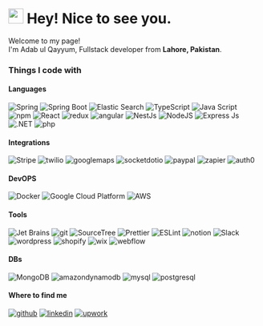 <h1><img src="https://emojis.slackmojis.com/emojis/images/1531849430/4246/blob-sunglasses.gif?1531849430" width="30"/> Hey! Nice to see you.</h1>


<p>Welcome to my page! </br> I'm Adab ul Qayyum, Fullstack developer from <b>Lahore, Pakistan</b>. </p>
<h3>Things I code with</h3>
<h4>Languages</h4>
<p>
  <img alt="Spring" src="https://img.shields.io/badge/-Spring-6DB33F?style=for-the-badge&logo=Spring&logoColor=white" />
  <img alt="Spring Boot" src="https://img.shields.io/badge/-SpringBoot-6DB33F?style=for-the-badge&logo=Spring%20Boot&logoColor=white" />
  <img alt="Elastic Search" src="https://img.shields.io/badge/-elasticsearch-005571?style=for-the-badge&logo=elasticsearch&logoColor=white" />
  <img alt="TypeScript" src="https://img.shields.io/badge/-TypeScript-007ACC?style=for-the-badge&logo=typescript&logoColor=white" />
<img alt="Java Script" src="https://img.shields.io/badge/-JavaScript-F7DF1E?style=for-the-badge&logo=JavaScript&logoColor=white" />
  <img alt="npm" src="https://img.shields.io/badge/-NPM-CB3837?style=for-the-badge&logo=npm&logoColor=white" />
  <img alt="React" src="https://img.shields.io/badge/-React-45b8d8?style=for-the-badge&logo=react&logoColor=white" />
  <img alt="redux" src="https://img.shields.io/badge/-Redux-764ABC?style=for-the-badge&logo=redux&logoColor=white" />
  <img alt="angular" src="https://img.shields.io/badge/-Angular-DD0031?style=for-the-badge&logo=angular&logoColor=white" />
  <img alt="NestJs" src="https://img.shields.io/badge/-NestJs-ea2845?style=for-the-badge&logo=nestjs&logoColor=white" />
<img alt="NodeJS" src="https://img.shields.io/badge/-NodeJS-339933?style=for-the-badge&logo=Node.js&logoColor=white" />
<img alt="Express Js" src="https://img.shields.io/badge/-Express-000000?style=for-the-badge&logo=Express&logoColor=white" />
<img alt=".NET" src="https://img.shields.io/badge/-.NET-512BD4?style=for-the-badge&logo=.NET&logoColor=white" />
<img alt="php" src="https://img.shields.io/badge/-php-777BB4?style=for-the-badge&logo=php&logoColor=white" />
<h4>Integrations</h4>
<img alt="Stripe" src="https://img.shields.io/badge/-stripe-008CDD?style=for-the-badge&logo=stripe&logoColor=white" />
<img alt="twilio" src="https://img.shields.io/badge/-twilio-F22F46?style=for-the-badge&logo=twilio&logoColor=white" />
<img alt="googlemaps" src="https://img.shields.io/badge/-googlemaps-4285F4?style=for-the-badge&logo=googlemaps&logoColor=white" />
<img alt="socketdotio" src="https://img.shields.io/badge/-socketdotio-010101?style=for-the-badge&logo=socketdotio&logoColor=white" />
<img alt="paypal" src="https://img.shields.io/badge/-paypal-00457C?style=for-the-badge&logo=paypal&logoColor=white" />
<img alt="zapier" src="https://img.shields.io/badge/-zapier-FF4A00?style=for-the-badge&logo=zapier&logoColor=white" />
<img alt="auth0" src="https://img.shields.io/badge/-auth0-EB5424?style=for-the-badge&logo=auth0&logoColor=white" />
</p>
<h4>DevOPS</h4>
<p>
  <img alt="Docker" src="https://img.shields.io/badge/-Docker-46a2f1?style=for-the-badge&logo=docker&logoColor=white" />
  <img alt="Google Cloud Platform" src="https://img.shields.io/badge/-Google_Cloud_Platform-1a73e8?style=for-the-badge&logo=google-cloud&logoColor=white" />
  <img alt="AWS" src="https://img.shields.io/badge/-AWS-232F3E?style=for-the-badge&logo=amazonaws&logoColor=white" />
</p>
<h4>Tools</h4>
<p>
  <img alt="Jet Brains" src="https://img.shields.io/badge/-JetBrains-000000?style=for-the-badge&logo=JetBrains&logoColor=white" />
  <img alt="git" src="https://img.shields.io/badge/-Git-F05032?style=for-the-badge&logo=git&logoColor=white" />
  <img alt="SourceTree" src="https://img.shields.io/badge/-SourceTree-0052CC?style=for-the-badge&logo=Sourcetree&logoColor=white" />
  <img alt="Prettier" src="https://img.shields.io/badge/-Prettier-F7B93E?style=for-the-badge&logo=prettier&logoColor=white" />
  <img alt="ESLint" src="https://img.shields.io/badge/-ESLint-4B32C3?style=for-the-badge&logo=ESLint&logoColor=white" />
  <img alt="notion" src="https://img.shields.io/badge/-notion-000000?style=for-the-badge&logo=notion&logoColor=white" />
  <img alt="Slack" src="https://img.shields.io/badge/-Slack-4A154B?style=for-the-badge&logo=Slack&logoColor=white" />
  <img alt="wordpress" src="https://img.shields.io/badge/-wordpress-21759B?style=for-the-badge&logo=wordpress&logoColor=white" />
  <img alt="shopify" src="https://img.shields.io/badge/-shopify-7AB55C?style=for-the-badge&logo=shopify&logoColor=white" />
  <img alt="wix" src="https://img.shields.io/badge/-wix-0C6EFC?style=for-the-badge&logo=wix&logoColor=white" />
  <img alt="webflow" src="https://img.shields.io/badge/-webflow-4353FF?style=for-the-badge&logo=webflow&logoColor=white" />
</p>
<h4>DBs</h4>
<p>
  <img alt="MongoDB" src="https://img.shields.io/badge/-MongoDB-13aa52?style=for-the-badge&logo=mongodb&logoColor=white" />
  <img alt="amazondynamodb" src="https://img.shields.io/badge/-amazondynamodb-4053D6?style=for-the-badge&logo=amazondynamodb&logoColor=white" />
  <img alt="mysql" src="https://img.shields.io/badge/-mysql-4479A1?style=for-the-badge&logo=mysql&logoColor=white" />
  <img alt="postgresql" src="https://img.shields.io/badge/-postgresql-4169E1?style=for-the-badge&logo=postgresql&logoColor=white" />
</p>

<h4>Where to find me</h4>
<a href="https://github.com/adabulqayyum91" target="_blank"><img alt="github" src="https://img.shields.io/badge/-github-181717?style=for-the-badge&logo=github&logoColor=white" /></a>
<a href="https://www.linkedin.com/in/adab-ul-qayyum/" target="_blank"><img alt="linkedin" src="https://img.shields.io/badge/-linkedin-0A66C2?style=for-the-badge&logo=linkedin&logoColor=white" /></a>
<a href="https://www.upwork.com/freelancers/adabulqayyum" target="_blank"><img alt="upwork" src="https://img.shields.io/badge/-upwork-6FDA44?style=for-the-badge&logo=upwork&logoColor=white" /></a>

